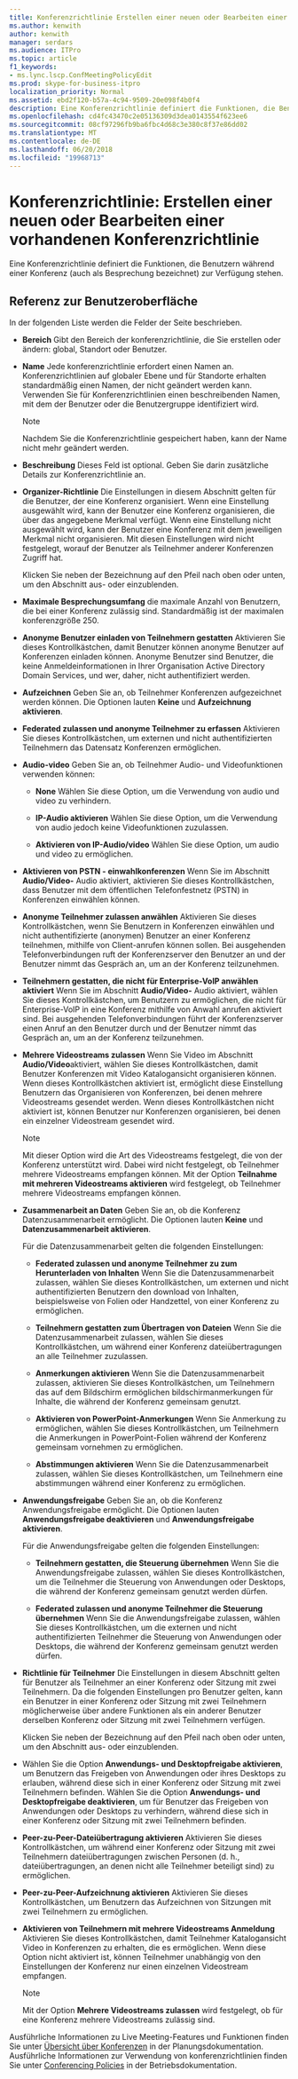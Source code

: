 ```yaml
---
title: Konferenzrichtlinie Erstellen einer neuen oder Bearbeiten einer vorhandenen
ms.author: kenwith
author: kenwith
manager: serdars
ms.audience: ITPro
ms.topic: article
f1_keywords:
- ms.lync.lscp.ConfMeetingPolicyEdit
ms.prod: skype-for-business-itpro
localization_priority: Normal
ms.assetid: ebd2f120-b57a-4c94-9509-20e098f4b0f4
description: Eine Konferenzrichtlinie definiert die Funktionen, die Benutzern während einer Konferenz (auch als Besprechung bezeichnet) zur Verfügung stehen.
ms.openlocfilehash: cd4fc43470c2e05136309d3dea0143554f623ee6
ms.sourcegitcommit: 08cf97296fb9ba6fbc4d68c3e380c8f37e86dd02
ms.translationtype: MT
ms.contentlocale: de-DE
ms.lasthandoff: 06/20/2018
ms.locfileid: "19968713"
---
```

# <a name="conferencing-policy-create-new-or-edit-existing"></a>Konferenzrichtlinie: Erstellen einer neuen oder Bearbeiten einer vorhandenen Konferenzrichtlinie
 
Eine Konferenzrichtlinie definiert die Funktionen, die Benutzern während einer Konferenz (auch als Besprechung bezeichnet) zur Verfügung stehen.
  
## <a name="ui-reference"></a>Referenz zur Benutzeroberfläche

In der folgenden Liste werden die Felder der Seite beschrieben.
  
- **Bereich** Gibt den Bereich der konferenzrichtlinie, die Sie erstellen oder ändern: global, Standort oder Benutzer.
    
- **Name** Jede konferenzrichtlinie erfordert einen Namen an. Konferenzrichtlinien auf globaler Ebene und für Standorte erhalten standardmäßig einen Namen, der nicht geändert werden kann. Verwenden Sie für Konferenzrichtlinien einen beschreibenden Namen, mit dem der Benutzer oder die Benutzergruppe identifiziert wird.
    
    > [!NOTE]
    > Nachdem Sie die Konferenzrichtlinie gespeichert haben, kann der Name nicht mehr geändert werden. 
  
- **Beschreibung** Dieses Feld ist optional. Geben Sie darin zusätzliche Details zur Konferenzrichtlinie an.
    
- **Organizer-Richtlinie** Die Einstellungen in diesem Abschnitt gelten für die Benutzer, der eine Konferenz organisiert. Wenn eine Einstellung ausgewählt wird, kann der Benutzer eine Konferenz organisieren, die über das angegebene Merkmal verfügt. Wenn eine Einstellung nicht ausgewählt wird, kann der Benutzer eine Konferenz mit dem jeweiligen Merkmal nicht organisieren. Mit diesen Einstellungen wird nicht festgelegt, worauf der Benutzer als Teilnehmer anderer Konferenzen Zugriff hat.
    
    Klicken Sie neben der Bezeichnung auf den Pfeil nach oben oder unten, um den Abschnitt aus- oder einzublenden.
    
- **Maximale Besprechungsumfang** die maximale Anzahl von Benutzern, die bei einer Konferenz zulässig sind. Standardmäßig ist der maximalen konferenzgröße 250.
    
- **Anonyme Benutzer einladen von Teilnehmern gestatten** Aktivieren Sie dieses Kontrollkästchen, damit Benutzer können anonyme Benutzer auf Konferenzen einladen können. Anonyme Benutzer sind Benutzer, die keine Anmeldeinformationen in Ihrer Organisation Active Directory Domain Services, und wer, daher, nicht authentifiziert werden.
    
- **Aufzeichnen** Geben Sie an, ob Teilnehmer Konferenzen aufgezeichnet werden können. Die Optionen lauten **Keine** und **Aufzeichnung aktivieren**.
    
- **Federated zulassen und anonyme Teilnehmer zu erfassen** Aktivieren Sie dieses Kontrollkästchen, um externen und nicht authentifizierten Teilnehmern das Datensatz Konferenzen ermöglichen.
    
- **Audio-video** Geben Sie an, ob Teilnehmer Audio- und Videofunktionen verwenden können:
    
  - **None** Wählen Sie diese Option, um die Verwendung von audio und video zu verhindern.
    
  - **IP-Audio aktivieren** Wählen Sie diese Option, um die Verwendung von audio jedoch keine Videofunktionen zuzulassen.
    
  - **Aktivieren von IP-Audio/video** Wählen Sie diese Option, um audio und video zu ermöglichen.
    
- **Aktivieren von PSTN - einwahlkonferenzen** Wenn Sie im Abschnitt **Audio/Video-** Audio aktiviert, aktivieren Sie dieses Kontrollkästchen, dass Benutzer mit dem öffentlichen Telefonfestnetz (PSTN) in Konferenzen einwählen können.
    
- **Anonyme Teilnehmer zulassen anwählen** Aktivieren Sie dieses Kontrollkästchen, wenn Sie Benutzern in Konferenzen einwählen und nicht authentifizierte (anonymen) Benutzer an einer Konferenz teilnehmen, mithilfe von Client-anrufen können sollen. Bei ausgehenden Telefonverbindungen ruft der Konferenzserver den Benutzer an und der Benutzer nimmt das Gespräch an, um an der Konferenz teilzunehmen.
    
- **Teilnehmern gestatten, die nicht für Enterprise-VoIP anwählen aktiviert** Wenn Sie im Abschnitt **Audio/Video-** Audio aktiviert, wählen Sie dieses Kontrollkästchen, um Benutzern zu ermöglichen, die nicht für Enterprise-VoIP in eine Konferenz mithilfe von Anwahl anrufen aktiviert sind. Bei ausgehenden Telefonverbindungen führt der Konferenzserver einen Anruf an den Benutzer durch und der Benutzer nimmt das Gespräch an, um an der Konferenz teilzunehmen.
    
- **Mehrere Videostreams zulassen** Wenn Sie Video im Abschnitt **Audio/Video**aktiviert, wählen Sie dieses Kontrollkästchen, damit Benutzer Konferenzen mit Video Katalogansicht organisieren können. Wenn dieses Kontrollkästchen aktiviert ist, ermöglicht diese Einstellung Benutzern das Organisieren von Konferenzen, bei denen mehrere Videostreams gesendet werden. Wenn dieses Kontrollkästchen nicht aktiviert ist, können Benutzer nur Konferenzen organisieren, bei denen ein einzelner Videostream gesendet wird.
    
    > [!NOTE]
    > Mit dieser Option wird die Art des Videostreams festgelegt, die von der Konferenz unterstützt wird. Dabei wird nicht festgelegt, ob Teilnehmer mehrere Videostreams empfangen können. Mit der Option **Teilnahme mit mehreren Videostreams aktivieren** wird festgelegt, ob Teilnehmer mehrere Videostreams empfangen können.
  
- **Zusammenarbeit an Daten** Geben Sie an, ob die Konferenz Datenzusammenarbeit ermöglicht. Die Optionen lauten **Keine** und **Datenzusammenarbeit aktivieren**.
    
    Für die Datenzusammenarbeit gelten die folgenden Einstellungen:
    
  - **Federated zulassen und anonyme Teilnehmer zu zum Herunterladen von Inhalten** Wenn Sie die Datenzusammenarbeit zulassen, wählen Sie dieses Kontrollkästchen, um externen und nicht authentifizierten Benutzern den download von Inhalten, beispielsweise von Folien oder Handzettel, von einer Konferenz zu ermöglichen.
    
  - **Teilnehmern gestatten zum Übertragen von Dateien** Wenn Sie die Datenzusammenarbeit zulassen, wählen Sie dieses Kontrollkästchen, um während einer Konferenz dateiübertragungen an alle Teilnehmer zuzulassen.
    
  - **Anmerkungen aktivieren** Wenn Sie die Datenzusammenarbeit zulassen, aktivieren Sie dieses Kontrollkästchen, um Teilnehmern das auf dem Bildschirm ermöglichen bildschirmanmerkungen für Inhalte, die während der Konferenz gemeinsam genutzt.
    
  - **Aktivieren von PowerPoint-Anmerkungen** Wenn Sie Anmerkung zu ermöglichen, wählen Sie dieses Kontrollkästchen, um Teilnehmern die Anmerkungen in PowerPoint-Folien während der Konferenz gemeinsam vornehmen zu ermöglichen.
    
  - **Abstimmungen aktivieren** Wenn Sie die Datenzusammenarbeit zulassen, wählen Sie dieses Kontrollkästchen, um Teilnehmern eine abstimmungen während einer Konferenz zu ermöglichen.
    
- **Anwendungsfreigabe** Geben Sie an, ob die Konferenz Anwendungsfreigabe ermöglicht. Die Optionen lauten **Anwendungsfreigabe deaktivieren** und **Anwendungsfreigabe aktivieren**.
    
    Für die Anwendungsfreigabe gelten die folgenden Einstellungen:
    
  - **Teilnehmern gestatten, die Steuerung übernehmen** Wenn Sie die Anwendungsfreigabe zulassen, wählen Sie dieses Kontrollkästchen, um die Teilnehmer die Steuerung von Anwendungen oder Desktops, die während der Konferenz gemeinsam genutzt werden dürfen.
    
  - **Federated zulassen und anonyme Teilnehmer die Steuerung übernehmen** Wenn Sie die Anwendungsfreigabe zulassen, wählen Sie dieses Kontrollkästchen, um die externen und nicht authentifizierten Teilnehmer die Steuerung von Anwendungen oder Desktops, die während der Konferenz gemeinsam genutzt werden dürfen.
    
- **Richtlinie für Teilnehmer** Die Einstellungen in diesem Abschnitt gelten für Benutzer als Teilnehmer an einer Konferenz oder Sitzung mit zwei Teilnehmern. Da die folgenden Einstellungen pro Benutzer gelten, kann ein Benutzer in einer Konferenz oder Sitzung mit zwei Teilnehmern möglicherweise über andere Funktionen als ein anderer Benutzer derselben Konferenz oder Sitzung mit zwei Teilnehmern verfügen.
    
    Klicken Sie neben der Bezeichnung auf den Pfeil nach oben oder unten, um den Abschnitt aus- oder einzublenden.
    
- Wählen Sie die Option **Anwendungs- und Desktopfreigabe aktivieren**, um Benutzern das Freigeben von Anwendungen oder ihres Desktops zu erlauben, während diese sich in einer Konferenz oder Sitzung mit zwei Teilnehmern befinden. Wählen Sie die Option **Anwendungs- und Desktopfreigabe deaktivieren**, um für Benutzer das Freigeben von Anwendungen oder Desktops zu verhindern, während diese sich in einer Konferenz oder Sitzung mit zwei Teilnehmern befinden.
    
- **Peer-zu-Peer-Dateiübertragung aktivieren** Aktivieren Sie dieses Kontrollkästchen, um während einer Konferenz oder Sitzung mit zwei Teilnehmern dateiübertragungen zwischen Personen (d. h., dateiübertragungen, an denen nicht alle Teilnehmer beteiligt sind) zu ermöglichen.
    
- **Peer-zu-Peer-Aufzeichnung aktivieren** Aktivieren Sie dieses Kontrollkästchen, um Benutzern das Aufzeichnen von Sitzungen mit zwei Teilnehmern zu ermöglichen.
    
- **Aktivieren von Teilnehmern mit mehrere Videostreams Anmeldung** Aktivieren Sie dieses Kontrollkästchen, damit Teilnehmer Katalogansicht Video in Konferenzen zu erhalten, die es ermöglichen. Wenn diese Option nicht aktiviert ist, können Teilnehmer unabhängig von den Einstellungen der Konferenz nur einen einzelnen Videostream empfangen.
    
    > [!NOTE]
    > Mit der Option **Mehrere Videostreams zulassen** wird festgelegt, ob für eine Konferenz mehrere Videostreams zulässig sind.
  
Ausführliche Informationen zu Live Meeting-Features und Funktionen finden Sie unter [Übersicht über Konferenzen](http://technet.microsoft.com/library/5bb90e69-3d4f-4d59-a1ee-2550de84439f.aspx) in der Planungsdokumentation. Ausführliche Informationen zur Verwendung von konferenzrichtlinien finden Sie unter [Conferencing Policies](http://technet.microsoft.com/library/8f92eb7c-ee66-4df6-a726-4bff93b122cb.aspx) in der Betriebsdokumentation.
  


